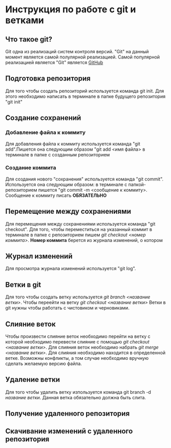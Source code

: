 # Инструкция по работе с git и ветками 

## Что такое git?
Git одна из реализаций систем контроля версий. "Git" на данный момент является самой полулярной реализацией. Самой популярной реализацией является "Git" является [GitHub](https://github.com/)

## Подготовка  репозитория
Для того чтобы создать репозиторий используется команда git init.  Для этого необходимо написать в терминале в папке будущего репозитория "git init"

## Создание сохранений

### Добавление файла к коммиту
Для добавления файла к коммиту используется команда "git add".Пишется она следующим образом "git add <имя файла> в терминале в папке с созданным репозиторием

### Создание коммита
Для создания нового "сохранения" используется команда "git commit". Используется она следующим образом: в терминале с папкой-репозиторием пишется "git commit -m <сообщение к коммиту>. Сообщение к коммиту писать **ОБЯЗАТЕЛЬНО**
## Перемещение между сохранениями
Для перемещения между сохранениями используется команда "git checkout". Для того, чтобы переместиться на указанный коммит в терминале в папке с репозиторием пишем *git checkout <номер коммита>*. **Номер коммита** берется из журнала изменений, о котором 

## Журнал изменений
Для просмотра журнала изменений используется "git log".
## Ветки в git
Для того чтобы создать ветку используется *git branch <название ветки>*.
Чтобы переейти на ветку *git checkout <название ветки>* 
Ветки в git нужны чтобы работать с чистовиком и черновиками. 
## Слияние веток
Чтобы произвести слияние веток необходимо перейти на ветку с которой необходимо перевести слияние с  помощью *git checkout <название ветки>*. Для слияния веток необходимо набрать *git merge <название ветки>*.
Для слияния необходимо находится в определенной ветке. Возможны конфликты, а том случае необходимо вручную сделать желаемую версию файла.
## Удаление ветки
Для того чтобы удалить ветку изпользуется команда git branch -d *название ветки*. Данная ветка обязательно должна быть слита.

## Получение удаленного репозитория

## Скачивание изменений с удаленного репозитория
